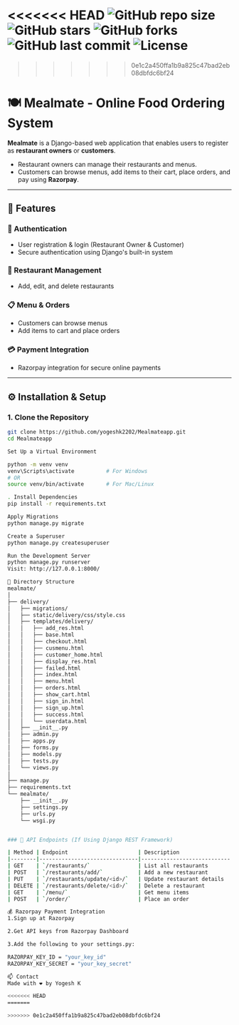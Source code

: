 <<<<<<< HEAD
![GitHub repo size](https://img.shields.io/github/repo-size/yogeshk2202/Mealmateapp)
![GitHub stars](https://img.shields.io/github/stars/yogeshk2202/Mealmateapp?style=social)
![GitHub forks](https://img.shields.io/github/forks/yogeshk2202/Mealmateapp?style=social)
![GitHub last commit](https://img.shields.io/github/last-commit/yogeshk2202/Mealmateapp)
![License](https://img.shields.io/badge/License-MIT-blue.svg)
=======
>>>>>>> 0e1c2a450ffa1b9a825c47bad2eb08dbfdc6bf24

# 🍽️ Mealmate - Online Food Ordering System

**Mealmate** is a Django-based web application that enables users to register as **restaurant owners** or **customers**.  
- Restaurant owners can manage their restaurants and menus.  
- Customers can browse menus, add items to their cart, place orders, and pay using **Razorpay**.

---

## 🚀 Features

### 🔐 Authentication
- User registration & login (Restaurant Owner & Customer)
- Secure authentication using Django's built-in system

### 🏪 Restaurant Management
- Add, edit, and delete restaurants

### 📋 Menu & Orders
- Customers can browse menus
- Add items to cart and place orders

### 💳 Payment Integration
- Razorpay integration for secure online payments

---

## ⚙️ Installation & Setup

### 1. Clone the Repository
```bash
git clone https://github.com/yogeshk2202/Mealmateapp.git
cd Mealmateapp

Set Up a Virtual Environment

python -m venv venv
venv\Scripts\activate          # For Windows
# OR
source venv/bin/activate       # For Mac/Linux

. Install Dependencies
pip install -r requirements.txt

Apply Migrations
python manage.py migrate

Create a Superuser
python manage.py createsuperuser

Run the Development Server
python manage.py runserver
Visit: http://127.0.0.1:8000/

📁 Directory Structure
mealmate/
│
├── delivery/
│   ├── migrations/
│   ├── static/delivery/css/style.css
│   ├── templates/delivery/
│   │   ├── add_res.html
│   │   ├── base.html
│   │   ├── checkout.html
│   │   ├── cusmenu.html
│   │   ├── customer_home.html
│   │   ├── display_res.html
│   │   ├── failed.html
│   │   ├── index.html
│   │   ├── menu.html
│   │   ├── orders.html
│   │   ├── show_cart.html
│   │   ├── sign_in.html
│   │   ├── sign_up.html
│   │   ├── success.html
│   │   └── userdata.html
│   ├── __init__.py
│   ├── admin.py
│   ├── apps.py
│   ├── forms.py
│   ├── models.py
│   ├── tests.py
│   └── views.py
│
├── manage.py
├── requirements.txt
└── mealmate/
    ├── __init__.py
    ├── settings.py
    ├── urls.py
    └── wsgi.py


### 🔌 API Endpoints (If Using Django REST Framework)

| Method | Endpoint                      | Description                |
|--------|-------------------------------|----------------------------|
| GET    | `/restaurants/`               | List all restaurants       |
| POST   | `/restaurants/add/`           | Add a new restaurant       |
| PUT    | `/restaurants/update/<id>/`   | Update restaurant details  |
| DELETE | `/restaurants/delete/<id>/`   | Delete a restaurant        |
| GET    | `/menu/`                      | Get menu items             |
| POST   | `/order/`                     | Place an order             |

💰 Razorpay Payment Integration
1.Sign up at Razorpay

2.Get API keys from Razorpay Dashboard

3.Add the following to your settings.py:

RAZORPAY_KEY_ID = "your_key_id"
RAZORPAY_KEY_SECRET = "your_key_secret"

📫 Contact
Made with ❤️ by Yogesh K

<<<<<<< HEAD
=======

>>>>>>> 0e1c2a450ffa1b9a825c47bad2eb08dbfdc6bf24
